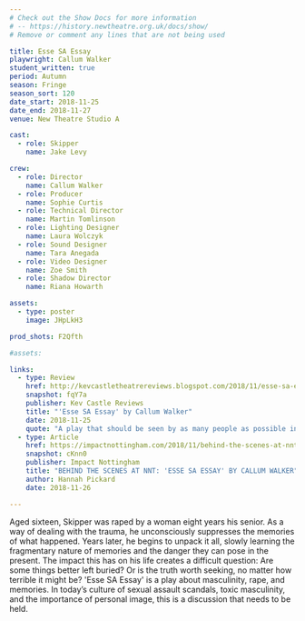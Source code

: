 ```yaml
---
# Check out the Show Docs for more information
# -- https://history.newtheatre.org.uk/docs/show/
# Remove or comment any lines that are not being used

title: Esse SA Essay
playwright: Callum Walker
student_written: true
period: Autumn
season: Fringe
season_sort: 120
date_start: 2018-11-25
date_end: 2018-11-27
venue: New Theatre Studio A

cast:
  - role: Skipper
    name: Jake Levy

crew:
  - role: Director
    name: Callum Walker
  - role: Producer
    name: Sophie Curtis
  - role: Technical Director
    name: Martin Tomlinson
  - role: Lighting Designer
    name: Laura Wolczyk
  - role: Sound Designer
    name: Tara Anegada
  - role: Video Designer
    name: Zoe Smith
  - role: Shadow Director
    name: Riana Howarth

assets:
  - type: poster
    image: JHpLkH3

prod_shots: F2Qfth

#assets:

links:
  - type: Review
    href: http://kevcastletheatrereviews.blogspot.com/2018/11/esse-sa-essay-by-callum-walker.html
    snapshot: fqY7a
    publisher: Kev Castle Reviews
    title: "'Esse SA Essay' by Callum Walker"
    date: 2018-11-25
    quote: "A play that should be seen by as many people as possible in my humble opinion."
  - type: Article
    href: https://impactnottingham.com/2018/11/behind-the-scenes-at-nnt-esse-sa-essay-by-callum-walker/
    snapshot: cKnn0
    publisher: Impact Nottingham
    title: "BEHIND THE SCENES AT NNT: 'ESSE SA ESSAY' BY CALLUM WALKER"
    author: Hannah Pickard
    date: 2018-11-26

---
```


Aged sixteen, Skipper was raped by a woman eight years his senior. As a way of dealing with the trauma, he unconsciously suppresses the memories of what happened. Years later, he begins to unpack it all, slowly learning the fragmentary nature of memories and the danger they can pose in the present. The impact this has on his life creates a difficult question: Are some things better left buried? Or is the truth worth seeking, no matter how terrible it might be? 'Esse SA Essay' is a play about masculinity, rape, and memories. In today’s culture of sexual assault scandals, toxic masculinity, and the importance of personal image, this is a discussion that needs to be held.

